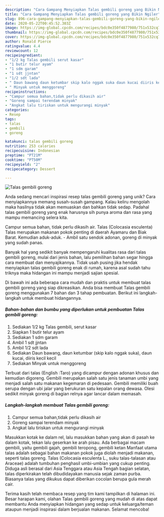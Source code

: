 ```yaml
---
description: "Cara Gampang Menyiapkan Talas gembili goreng yang Bikin Ngiler"
title: "Cara Gampang Menyiapkan Talas gembili goreng yang Bikin Ngiler"
slug: 896-cara-gampang-menyiapkan-talas-gembili-goreng-yang-bikin-ngiler
date: 2020-05-22T00:45:52.303Z
image: https://img-global.cpcdn.com/recipes/bdc0e350f4877980/751x532cq70/talas-gembili-goreng-foto-resep-utama.jpg
thumbnail: https://img-global.cpcdn.com/recipes/bdc0e350f4877980/751x532cq70/talas-gembili-goreng-foto-resep-utama.jpg
cover: https://img-global.cpcdn.com/recipes/bdc0e350f4877980/751x532cq70/talas-gembili-goreng-foto-resep-utama.jpg
author: Ronald Pierce
ratingvalue: 4.4
reviewcount: 12
recipeingredient:
- "1/2 kg Talas gembili serut kasar"
- "1 butir telur ayam"
- "1 sdm garam"
- "1 sdt jjntan"
- "1/2 sdt lada"
- " Daun bawang daun ketumbar skip kalo nggak suka daun kucai diiris kecil kecil"
- " Minyak untuk menggoreng"
recipeinstructions:
- "Campur semua bahan,tidak perlu dikasih air"
- "Goreng sampai terendam minyak"
- "Angkat lalu tiriskan untuk mengurangi minyak"
categories:
- Resep
tags:
- talas
- gembili
- goreng

katakunci: talas gembili goreng 
nutrition: 253 calories
recipecuisine: Indonesian
preptime: "PT21M"
cooktime: "PT50M"
recipeyield: "2"
recipecategory: Dessert

---
```



![Talas gembili goreng](https://img-global.cpcdn.com/recipes/bdc0e350f4877980/751x532cq70/talas-gembili-goreng-foto-resep-utama.jpg)

Anda sedang mencari inspirasi resep talas gembili goreng yang unik? Cara menyiapkannya memang susah-susah gampang. Kalau keliru mengolah maka hasilnya tidak akan memuaskan dan bahkan tidak sedap. Padahal talas gembili goreng yang enak harusnya sih punya aroma dan rasa yang mampu memancing selera kita.

Campur semua bahan, tidak perlu dikasih air. Talas (Colocasia esculenta) Talas merupakan makanan pokok penting di daerah Ayamaru dan Biak Barat. Kemudian aduk-aduk. - Ambil satu sendok adonan, goreng di minyak yang sudah panas.

Banyak hal yang sedikit banyak mempengaruhi kualitas rasa dari talas gembili goreng, mulai dari jenis bahan, lalu pemilihan bahan segar hingga cara membuat dan menyajikannya. Tidak usah pusing jika hendak menyiapkan talas gembili goreng enak di rumah, karena asal sudah tahu triknya maka hidangan ini mampu menjadi sajian spesial.


Di bawah ini ada beberapa cara mudah dan praktis untuk membuat talas gembili goreng yang siap dikreasikan. Anda bisa membuat Talas gembili goreng menggunakan 7 bahan dan 3 tahap pembuatan. Berikut ini langkah-langkah untuk membuat hidangannya.

<!--inarticleads1-->

##### Bahan-bahan dan bumbu yang diperlukan untuk pembuatan Talas gembili goreng:

1. Sediakan 1/2 kg Talas gembili, serut kasar
1. Siapkan 1 butir telur ayam
1. Sediakan 1 sdm garam
1. Ambil 1 sdt jjntan
1. Ambil 1/2 sdt lada
1. Sediakan  Daun bawang, daun ketumbar (skip kalo nggak suka), daun kucai, diiris kecil kecil
1. Sediakan  Minyak untuk menggoreng


Terbuat dari talas (English :Taro) yang dicampur dengan adonan khusus dan kemudian digoreng. Gembili merupakan salah satu jenis tanaman umbi yang menjadi salah satu makanan kegemaran di pedesaan. Gembili memiliki buah serupa dengan ubi jalar yang berukuran satu kepalan orang dewasa. Olesi sedikit minyak goreng di bagian relnya agar lancar dalam memasah. 

<!--inarticleads2-->

##### Langkah-langkah membuat Talas gembili goreng:

1. Campur semua bahan,tidak perlu dikasih air
1. Goreng sampai terendam minyak
1. Angkat lalu tiriskan untuk mengurangi minyak


Masukkan kotak ke dalam rel, lalu masukkan bahan yang akan di pasah ke dalam kotak, tekan lalu geserkan ke arah pisau. Ada berbagai macam gembili, yaitu gembili gajah, gembili teropong, gembili ketan Manfaat utama talas adalah sebagai bahan makanan pokok juga diolah menjadi makanan, seperti talas goreng. Talas (Colocasia esculenta L., suku talas-talasan atau Araceae) adalah tumbuhan penghasil umbi-umbian yang cukup penting. Diduga asli berasal dari Asia Tenggara atau Asia Tengah bagian selatan, talas diperkirakan telah dibudidayakan manusia sejak zaman purba. Biasanya talas yang dikukus dapat diberikan cocolan berupa gula merah cair. 

Terima kasih telah membaca resep yang tim kami tampilkan di halaman ini. Besar harapan kami, olahan Talas gembili goreng yang mudah di atas dapat membantu Anda menyiapkan hidangan yang sedap untuk keluarga/teman ataupun menjadi inspirasi dalam berjualan makanan. Selamat mencoba!
